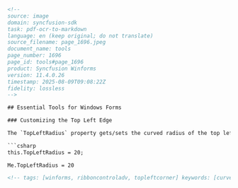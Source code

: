 ```html
<!-- 
source: image
domain: syncfusion-sdk
task: pdf-ocr-to-markdown
language: en (keep original; do not translate)
source_filename: page_1696.jpeg
document_name: tools
page_number: 1696
page_id: tools#page_1696
product: Syncfusion Winforms
version: 11.4.0.26
timestamp: 2025-08-09T09:08:22Z
fidelity: lossless
-->

## Essential Tools for Windows Forms

### Customizing the Top Left Edge

The `TopLeftRadius` property gets/sets the curved radius of the top left edge of the form. Default is `8`.

```csharp
this.TopLeftRadius = 20;
```

```vbnet
Me.TopLeftRadius = 20
```
```html
<!-- tags: [winforms, ribboncontroladv, topleftcorner] keywords: [curved radius, topleftradius] -->
```
